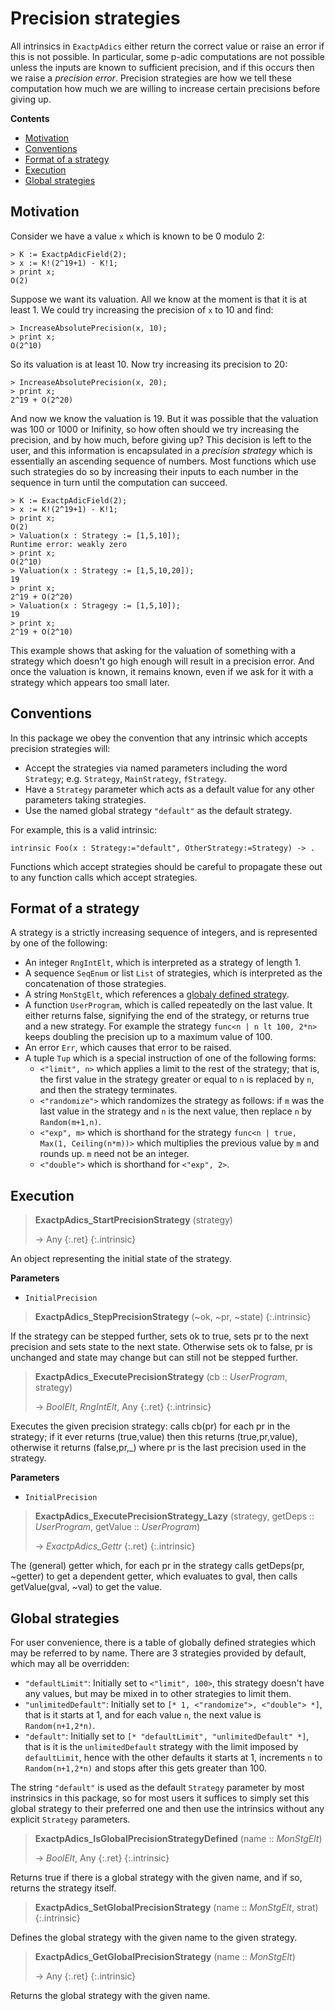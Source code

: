 # Precision strategies


All intrinsics in `ExactpAdics` either return the correct value or raise an error if this is not possible. In particular, some p-adic computations are not possible unless the inputs are known to sufficient precision, and if this occurs then we raise a *precision error*. Precision strategies are how we tell these computation how much we are willing to increase certain precisions before giving up.

**Contents**
* [Motivation](#motivation)
* [Conventions](#conventions)
* [Format of a strategy](#format-of-a-strategy)
* [Execution](#execution)
* [Global strategies](#global-strategies)


## Motivation


Consider we have a value `x` which is known to be 0 modulo 2:

```
> K := ExactpAdicField(2);
> x := K!(2^19+1) - K!1;
> print x;
O(2)
```

Suppose we want its valuation. All we know at the moment is that it is at least 1. We could try increasing the precision of `x` to 10 and find:

```
> IncreaseAbsolutePrecision(x, 10);
> print x;
O(2^10)
```

So its valuation is at least 10. Now try increasing its precision to 20:

```
> IncreaseAbsolutePrecision(x, 20);
> print x;
2^19 + O(2^20)
```

And now we know the valuation is 19. But it was possible that the valuation was 100 or 1000 or Inifinity, so how often should we try increasing the precision, and by how much, before giving up? This decision is left to the user, and this information is encapsulated in a *precision strategy* which is essentially an ascending sequence of numbers. Most functions which use such strategies do so by increasing their inputs to each number in the sequence in turn until the computation can succeed.

```
> K := ExactpAdicField(2);
> x := K!(2^19+1) - K!1;
> print x;
O(2)
> Valuation(x : Strategy := [1,5,10]);
Runtime error: weakly zero
> print x;
O(2^10)
> Valuation(x : Strategy := [1,5,10,20]);
19
> print x;
2^19 + O(2^20)
> Valuation(x : Stragegy := [1,5,10]);
19
> print x;
2^19 + O(2^10)
```

This example shows that asking for the valuation of something with a strategy which doesn't go high enough will result in a precision error. And once the valuation is known, it remains known, even if we ask for it with a strategy which appears too small later.


## Conventions


In this package we obey the convention that any intrinsic which accepts precision strategies will:
- Accept the strategies via named parameters including the word `Strategy`; e.g. `Strategy`, `MainStrategy`, `fStrategy`.
- Have a `Strategy` parameter which acts as a default value for any other parameters taking strategies.
- Use the named global strategy `"default"` as the default strategy.

For example, this is a valid intrinsic:

```
intrinsic Foo(x : Strategy:="default", OtherStrategy:=Strategy) -> .
```

Functions which accept strategies should be careful to propagate these out to any function calls which accept strategies.


## Format of a strategy


A strategy is a strictly increasing sequence of integers, and is represented by one of the following:
- An integer `RngIntElt`, which is interpreted as a strategy of length 1.
- A sequence `SeqEnum` or list `List` of strategies, which is interpreted as the concatenation of those strategies.
- A string `MonStgElt`, which references a [globaly defined strategy](#global-strategies).
- A function `UserProgram`, which is called repeatedly on the last value. It either returns false, signifying the end of the strategy, or returns true and a new strategy. For example the strategy `func<n | n lt 100, 2*n>` keeps doubling the precision up to a maximum value of 100.
- An error `Err`, which causes that error to be raised.
- A tuple `Tup` which is a special instruction of one of the following forms:
  - `<"limit", n>` which applies a limit to the rest of the strategy; that is, the first value in the strategy greater or equal to `n` is replaced by `n`, and then the strategy terminates.
  - `<"randomize">` which randomizes the strategy as follows: if `m` was the last value in the strategy and `n` is the next value, then replace `n` by `Random(m+1,n)`.
  - `<"exp", m>` which is shorthand for the strategy `func<n | true, Max(1, Ceiling(n*m))>` which multiplies the previous value by `m` and rounds up. `m` need not be an integer.
  - `<"double">` which is shorthand for `<"exp", 2>`.

## Execution

> **ExactpAdics_StartPrecisionStrategy** (strategy)
> 
> -> Any
> {:.ret}
{:.intrinsic}

An object representing the initial state of the strategy.

**Parameters**
- `InitialPrecision`

> **ExactpAdics_StepPrecisionStrategy** (~ok, ~pr, ~state)
{:.intrinsic}

If the strategy can be stepped further, sets ok to true, sets pr to the next precision and sets state to the next state. Otherwise sets ok to false, pr is unchanged and state may change but can still not be stepped further.


> **ExactpAdics_ExecutePrecisionStrategy** (cb :: *UserProgram*, strategy)
> 
> -> *BoolElt*, *RngIntElt*, Any
> {:.ret}
{:.intrinsic}

Executes the given precision strategy: calls cb(pr) for each pr in the strategy; if it ever returns (true,value) then this returns (true,pr,value), otherwise it returns (false,pr,_) where pr is the last precision used in the strategy.

**Parameters**
- `InitialPrecision`

> **ExactpAdics_ExecutePrecisionStrategy_Lazy** (strategy, getDeps :: *UserProgram*, getValue :: *UserProgram*)
> 
> -> *ExactpAdics_Gettr*
> {:.ret}
{:.intrinsic}

The (general) getter which, for each pr in the strategy calls getDeps(pr, ~getter) to get a dependent getter, which evaluates to gval, then calls getValue(gval, ~val) to get the value.


## Global strategies


For user convenience, there is a table of globally defined strategies which may be referred to by name. There are 3 strategies provided by default, which may all be overridden:
- `"defaultLimit"`: Initially set to `<"limit", 100>`, this strategy doesn't have any values, but may be mixed in to other strategies to limit them.
- `"unlimitedDefault"`: Initially set to `[* 1, <"randomize">, <"double"> *]`, that is it starts at 1, and for each value `n`, the next value is `Random(n+1,2*n)`.
- `"default"`: Initially set to `[* "defaultLimit", "unlimitedDefault" *]`, that is it is the `unlimitedDefault` strategy with the limit imposed by `defaultLimit`, hence with the other defaults it starts at 1, increments `n` to `Random(n+1,2*n)` and stops after this gets greater than 100.

The string `"default"` is used as the default `Strategy` parameter by most instrinsics in this package, so for most users it suffices to simply set this global strategy to their preferred one and then use the intrinsics without any explicit `Strategy` parameters.

> **ExactpAdics_IsGlobalPrecisionStrategyDefined** (name :: *MonStgElt*)
> 
> -> *BoolElt*, Any
> {:.ret}
{:.intrinsic}

Returns true if there is a global strategy with the given name, and if so, returns the strategy itself.


> **ExactpAdics_SetGlobalPrecisionStrategy** (name :: *MonStgElt*, strat)
{:.intrinsic}

Defines the global strategy with the given name to the given strategy.


> **ExactpAdics_GetGlobalPrecisionStrategy** (name :: *MonStgElt*)
> 
> -> Any
> {:.ret}
{:.intrinsic}

Returns the global strategy with the given name.


